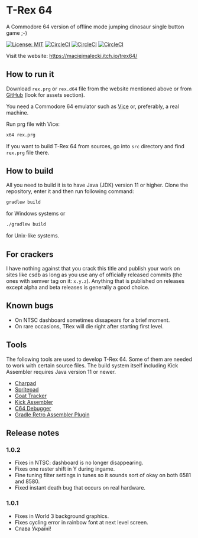 # T-Rex 64
A Commodore 64 version of offline mode jumping dinosaur single button game ;-)

[![License: MIT](https://img.shields.io/badge/License-MIT-yellow.svg)](https://opensource.org/licenses/MIT)
[![CircleCI](https://circleci.com/gh/maciejmalecki/trex64/tree/master.svg?style=shield)](https://circleci.com/gh/maciejmalecki/trex64/tree/master)
[![CircleCI](https://circleci.com/gh/maciejmalecki/trex64/tree/preview.svg?style=shield)](https://circleci.com/gh/maciejmalecki/trex64/tree/preview)
[![CircleCI](https://circleci.com/gh/maciejmalecki/trex64/tree/develop.svg?style=shield)](https://circleci.com/gh/maciejmalecki/trex64/tree/develop)

Visit the website: https://maciejmalecki.itch.io/trex64/

## How to run it
Download `rex.prg` or `rex.d64` file from the website mentioned above or from [GitHub](https://github.com/maciejmalecki/trex64/releases) (look for assets section).

You need a Commodore 64 emulator such as [Vice](https://vice-emu.sourceforge.io/) or, preferably, a real machine.

Run prg file with Vice:
```bash
x64 rex.prg
```

If you want to build T-Rex 64 from sources, go into `src` directory and find `rex.prg` file there.

## How to build
All you need to build it is to have Java (JDK) version 11 or higher. Clone the repository, enter it and then run following command:
```bash
gradlew build
```
for Windows systems or
```bash
./gradlew build
```
for Unix-like systems.

## For crackers

I have nothing against that you crack this title and publish your work on sites like csdb as long as you use any of officially released commits (the ones with semver tag on it: `x.y.z`).
Anything that is published on releases except alpha and beta releases is generally a good choice.

## Known bugs

* On NTSC dashboard sometimes dissapears for a brief moment.
* On rare occasions, TRex will die right after starting first level.

## Tools

The following tools are used to develop T-Rex 64.
Some of them are needed to work with certain source files.
The build system itself including Kick Assembler requires Java version 11 or newer.

* [Charpad](https://subchristsoftware.itch.io/charpad-pro)
* [Spritepad](https://subchristsoftware.itch.io/spritepad-pro)
* [Goat Tracker](https://sourceforge.net/projects/goattracker2/)
* [Kick Assembler](http://theweb.dk/KickAssembler/Main.html#frontpage)
* [C64 Debugger](https://sourceforge.net/projects/c64-debugger/)
* [Gradle Retro Assembler Plugin](https://c64lib.github.io/gradle-retro-assembler-plugin/)

## Release notes

### 1.0.2

* Fixes in NTSC: dashboard is no longer disappearing.
* Fixes one raster shift in Y during ingame.
* Fine tuning filter settings in tunes so it sounds sort of okay on both 6581 and 8580.
* Fixed instant death bug that occurs on real hardware.

### 1.0.1

* Fixes in World 3 background graphics.
* Fixes cycling error in rainbow font at next level screen.
* Слава Україні!
